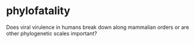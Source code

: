 # phylofatality
Does viral virulence in humans break down along mammalian orders or are other phylogenetic scales important?
